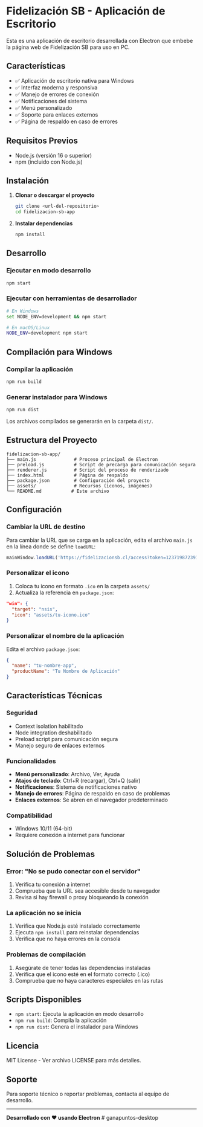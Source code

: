 # Fidelización SB - Aplicación de Escritorio

Esta es una aplicación de escritorio desarrollada con Electron que embebe la página web de Fidelización SB para uso en PC.

## Características

- ✅ Aplicación de escritorio nativa para Windows
- ✅ Interfaz moderna y responsiva
- ✅ Manejo de errores de conexión
- ✅ Notificaciones del sistema
- ✅ Menú personalizado
- ✅ Soporte para enlaces externos
- ✅ Página de respaldo en caso de errores

## Requisitos Previos

- Node.js (versión 16 o superior)
- npm (incluido con Node.js)

## Instalación

1. **Clonar o descargar el proyecto**
   ```bash
   git clone <url-del-repositorio>
   cd fidelizacion-sb-app
   ```

2. **Instalar dependencias**
   ```bash
   npm install
   ```

## Desarrollo

### Ejecutar en modo desarrollo
```bash
npm start
```

### Ejecutar con herramientas de desarrollador
```bash
# En Windows
set NODE_ENV=development && npm start

# En macOS/Linux
NODE_ENV=development npm start
```

## Compilación para Windows

### Compilar la aplicación
```bash
npm run build
```

### Generar instalador para Windows
```bash
npm run dist
```

Los archivos compilados se generarán en la carpeta `dist/`.

## Estructura del Proyecto

```
fidelizacion-sb-app/
├── main.js              # Proceso principal de Electron
├── preload.js           # Script de precarga para comunicación segura
├── renderer.js          # Script del proceso de renderizado
├── index.html           # Página de respaldo
├── package.json         # Configuración del proyecto
├── assets/              # Recursos (iconos, imágenes)
└── README.md           # Este archivo
```

## Configuración

### Cambiar la URL de destino
Para cambiar la URL que se carga en la aplicación, edita el archivo `main.js` en la línea donde se define `loadURL`:

```javascript
mainWindow.loadURL('https://fidelizacionsb.cl/access?token=123719872391872391723');
```

### Personalizar el icono
1. Coloca tu icono en formato `.ico` en la carpeta `assets/`
2. Actualiza la referencia en `package.json`:

```json
"win": {
  "target": "nsis",
  "icon": "assets/tu-icono.ico"
}
```

### Personalizar el nombre de la aplicación
Edita el archivo `package.json`:

```json
{
  "name": "tu-nombre-app",
  "productName": "Tu Nombre de Aplicación"
}
```

## Características Técnicas

### Seguridad
- Context isolation habilitado
- Node integration deshabilitado
- Preload script para comunicación segura
- Manejo seguro de enlaces externos

### Funcionalidades
- **Menú personalizado**: Archivo, Ver, Ayuda
- **Atajos de teclado**: Ctrl+R (recargar), Ctrl+Q (salir)
- **Notificaciones**: Sistema de notificaciones nativo
- **Manejo de errores**: Página de respaldo en caso de problemas
- **Enlaces externos**: Se abren en el navegador predeterminado

### Compatibilidad
- Windows 10/11 (64-bit)
- Requiere conexión a internet para funcionar

## Solución de Problemas

### Error: "No se pudo conectar con el servidor"
1. Verifica tu conexión a internet
2. Comprueba que la URL sea accesible desde tu navegador
3. Revisa si hay firewall o proxy bloqueando la conexión

### La aplicación no se inicia
1. Verifica que Node.js esté instalado correctamente
2. Ejecuta `npm install` para reinstalar dependencias
3. Verifica que no haya errores en la consola

### Problemas de compilación
1. Asegúrate de tener todas las dependencias instaladas
2. Verifica que el icono esté en el formato correcto (.ico)
3. Comprueba que no haya caracteres especiales en las rutas

## Scripts Disponibles

- `npm start`: Ejecuta la aplicación en modo desarrollo
- `npm run build`: Compila la aplicación
- `npm run dist`: Genera el instalador para Windows

## Licencia

MIT License - Ver archivo LICENSE para más detalles.

## Soporte

Para soporte técnico o reportar problemas, contacta al equipo de desarrollo.

---

**Desarrollado con ❤️ usando Electron** #   g a n a p u n t o s - d e s k t o p  
 